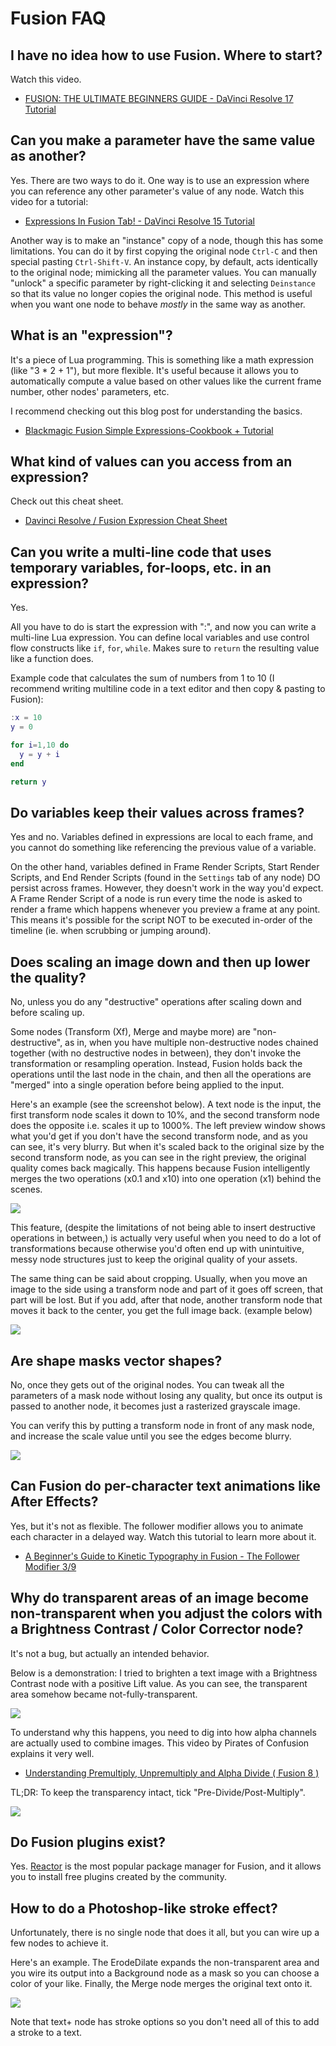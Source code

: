 # Fusion FAQ

## I have no idea how to use Fusion. Where to start?

Watch this video.

- [FUSION: THE ULTIMATE BEGINNERS GUIDE - DaVinci Resolve 17 Tutorial](https://www.youtube.com/watch?v=MDpR2xluwvI)

## Can you make a parameter have the same value as another?

Yes. There are two ways to do it. One way is to use an expression where you can reference any other parameter's value of any node. Watch this video for a tutorial:

- [Expressions In Fusion Tab! - DaVinci Resolve 15 Tutorial](https://youtu.be/ODsWGRyGsmU)

Another way is to make an "instance" copy of a node, though this has some limitations. You can do it by first copying the original node `Ctrl-C` and then special pasting `Ctrl-Shift-V`. An instance copy, by default, acts identically to the original node; mimicking all the parameter values. You can manually "unlock" a specific parameter by right-clicking it and selecting `Deinstance` so that its value no longer copies the original node. This method is useful when you want one node to behave *mostly* in the same way as another.

## What is an "expression"?

It's a piece of Lua programming. This is something like a math expression (like "3 * 2 + 1"), but more flexible. It's useful because it allows you to automatically compute a value based on other values like the current frame number, other nodes' parameters, etc.

I recommend checking out this blog post for understanding the basics.

- [Blackmagic Fusion Simple Expressions-Cookbook + Tutorial](https://noahhaehnel.com/blog/fusion-simple-expressions-cookbook/)

## What kind of values can you access from an expression?

Check out this cheat sheet.

- [Davinci Resolve / Fusion Expression Cheat Sheet](https://billjustice.com/fusion_expressions_cheat_sheet)

## Can you write a multi-line code that uses temporary variables, for-loops, etc. in an expression?

Yes.

All you have to do is start the expression with ":", and now you can write a multi-line Lua expression. You can define local variables and use control flow constructs like `if`, `for`, `while`. Makes sure to `return` the resulting value like a function does.

Example code that calculates the sum of numbers from 1 to 10 (I recommend writing multiline code in a text editor and then copy & pasting to Fusion):

```Lua
:x = 10
y = 0

for i=1,10 do
  y = y + i
end

return y
```

## Do variables keep their values across frames?

Yes and no. Variables defined in expressions are local to each frame, and you cannot do something like referencing the previous value of a variable.

On the other hand, variables defined in Frame Render Scripts, Start Render Scripts, and End Render Scripts (found in the `Settings` tab of any node) DO persist across frames. However, they doesn't work in the way you'd expect. A Frame Render Script of a node is run every time the node is asked to render a frame which happens whenever you preview a frame at any point. This means it's possible for the script NOT to be executed in-order of the timeline (ie. when scrubbing or jumping around).

## Does scaling an image down and then up lower the quality?

No, unless you do any "destructive" operations after scaling down and before scaling up.

Some nodes (Transform (Xf), Merge and maybe more) are "non-destructive", as in, when you have multiple non-destructive nodes chained together (with no destructive nodes in between), they don't invoke the transformation or resampling operation. Instead, Fusion holds back the operations until the last node in the chain, and then all the operations are "merged" into a single operation before being applied to the input.

Here's an example (see the screenshot below). A text node is the input, the first transform node scales it down to 10%, and the second transform node does the opposite i.e. scales it up to 1000%. The left preview window shows what you'd get if you don't have the second transform node, and as you can see, it's very blurry. But when it's scaled back to the original size by the second transform node, as you can see in the right preview, the original quality comes back magically. This happens because Fusion intelligently merges the two operations (x0.1 and x10) into one operation (x1) behind the scenes.

![](images/fusion_transform_compose.png)

This feature, (despite the limitations of not being able to insert destructive operations in between,) is actually very useful when you need to do a lot of transformations because otherwise you'd often end up with unintuitive, messy node structures just to keep the original quality of your assets.

The same thing can be said about cropping. Usually, when you move an image to the side using a transform node and part of it goes off screen, that part will be lost. But if you add, after that node, another transform node that moves it back to the center, you get the full image back. (example below)

![](images/fusion_transform_compose2.png)

## Are shape masks vector shapes?

No, once they gets out of the original nodes. You can tweak all the parameters of a mask node without losing any quality, but once its output is passed to another node, it becomes just a rasterized grayscale image.

You can verify this by putting a transform node in front of any mask node, and increase the scale value until you see the edges become blurry.

![](images/fusion_mask_not_scaling.png)

## Can Fusion do per-character text animations like After Effects?

Yes, but it's not as flexible. The follower modifier allows you to animate each character in a delayed way. Watch this tutorial to learn more about it.

- [A Beginner's Guide to Kinetic Typography in Fusion - The Follower Modifier 3/9](https://youtu.be/Ho2c97XiTD0)

## Why do transparent areas of an image become non-transparent when you adjust the colors with a Brightness Contrast / Color Corrector node?

It's not a bug, but actually an intended behavior.

Below is a demonstration: I tried to brighten a text image with a Brightness Contrast node with a positive Lift value. As you can see, the transparent area somehow became not-fully-transparent.

![](images/fusion_alpha_bc.png)

To understand why this happens, you need to dig into how alpha channels are actually used to combine images. This video by Pirates of Confusion explains it very well.

- [Understanding Premultiply, Unpremultiply and Alpha Divide ( Fusion 8 )](https://youtu.be/Q9c-uLcuVk8)

TL;DR: To keep the transparency intact, tick "Pre-Divide/Post-Multiply".

![](images/fusion_bc_predevide_postmultiply.png)


## Do Fusion plugins exist?

Yes. [Reactor](https://www.steakunderwater.com/wesuckless/viewtopic.php?t=3067) is the most popular package manager for Fusion, and it allows you to install free plugins created by the community.


## How to do a Photoshop-like stroke effect?

Unfortunately, there is no single node that does it all, but you can wire up a few nodes to achieve it.

Here's an example. The ErodeDilate expands the non-transparent area and you wire its output into a Background node as a mask so you can choose a color of your like. Finally, the Merge node merges the original text onto it.

![](images/fusion_stroke.png)

Note that text+ node has stroke options so you don't need all of this to add a stroke to a text.
